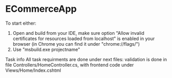 # ECommerceApp
To start either:
1) Open and build from your IDE, make sure option "Allow invalid certificates for resources loaded from localhost" is enabled in your browser (in Chrome you can find it under "chrome://flags/")
2) Use "msbuild.exe projectname"

Task info
All task requirments are done under next files: validation is done in file Controllers/HomeController.cs, with frontend code under Views/Home/Index.cshtml
